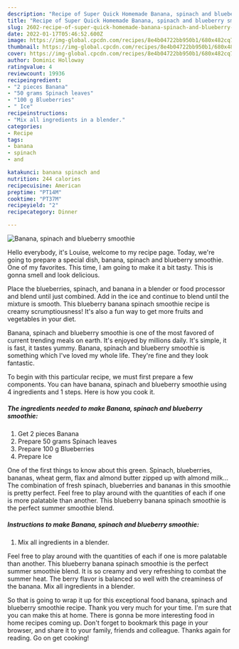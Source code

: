 ```yaml
---
description: "Recipe of Super Quick Homemade Banana, spinach and blueberry smoothie"
title: "Recipe of Super Quick Homemade Banana, spinach and blueberry smoothie"
slug: 2602-recipe-of-super-quick-homemade-banana-spinach-and-blueberry-smoothie
date: 2022-01-17T05:46:52.600Z
image: https://img-global.cpcdn.com/recipes/8e4b04722bb950b1/680x482cq70/banana-spinach-and-blueberry-smoothie-recipe-main-photo.jpg
thumbnail: https://img-global.cpcdn.com/recipes/8e4b04722bb950b1/680x482cq70/banana-spinach-and-blueberry-smoothie-recipe-main-photo.jpg
cover: https://img-global.cpcdn.com/recipes/8e4b04722bb950b1/680x482cq70/banana-spinach-and-blueberry-smoothie-recipe-main-photo.jpg
author: Dominic Holloway
ratingvalue: 4
reviewcount: 19936
recipeingredient:
- "2 pieces Banana"
- "50 grams Spinach leaves"
- "100 g Blueberries"
- " Ice"
recipeinstructions:
- "Mix all ingredients in a blender."
categories:
- Recipe
tags:
- banana
- spinach
- and

katakunci: banana spinach and 
nutrition: 244 calories
recipecuisine: American
preptime: "PT14M"
cooktime: "PT37M"
recipeyield: "2"
recipecategory: Dinner

---
```



![Banana, spinach and blueberry smoothie](https://img-global.cpcdn.com/recipes/8e4b04722bb950b1/680x482cq70/banana-spinach-and-blueberry-smoothie-recipe-main-photo.jpg)

Hello everybody, it's Louise, welcome to my recipe page. Today, we're going to prepare a special dish, banana, spinach and blueberry smoothie. One of my favorites. This time, I am going to make it a bit tasty. This is gonna smell and look delicious.

Place the blueberries, spinach, and banana in a blender or food processor and blend until just combined. Add in the ice and continue to blend until the mixture is smooth. This blueberry banana spinach smoothie recipe is creamy scrumptiousness! It&#39;s also a fun way to get more fruits and vegetables in your diet.

Banana, spinach and blueberry smoothie is one of the most favored of current trending meals on earth. It's enjoyed by millions daily. It's simple, it is fast, it tastes yummy. Banana, spinach and blueberry smoothie is something which I've loved my whole life. They're fine and they look fantastic.


To begin with this particular recipe, we must first prepare a few components. You can have banana, spinach and blueberry smoothie using 4 ingredients and 1 steps. Here is how you cook it.

<!--inarticleads1-->

##### The ingredients needed to make Banana, spinach and blueberry smoothie:

1. Get 2 pieces Banana
1. Prepare 50 grams Spinach leaves
1. Prepare 100 g Blueberries
1. Prepare  Ice


One of the first things to know about this green. Spinach, blueberries, bananas, wheat germ, flax and almond butter zipped up with almond milk… The combination of fresh spinach, blueberries and bananas in this smoothie is pretty perfect. Feel free to play around with the quantities of each if one is more palatable than another. This blueberry banana spinach smoothie is the perfect summer smoothie blend. 

<!--inarticleads2-->

##### Instructions to make Banana, spinach and blueberry smoothie:

1. Mix all ingredients in a blender.


Feel free to play around with the quantities of each if one is more palatable than another. This blueberry banana spinach smoothie is the perfect summer smoothie blend. It is so creamy and very refreshing to combat the summer heat. The berry flavor is balanced so well with the creaminess of the banana. Mix all ingredients in a blender. 

So that is going to wrap it up for this exceptional food banana, spinach and blueberry smoothie recipe. Thank you very much for your time. I'm sure that you can make this at home. There is gonna be more interesting food in home recipes coming up. Don't forget to bookmark this page in your browser, and share it to your family, friends and colleague. Thanks again for reading. Go on get cooking!
